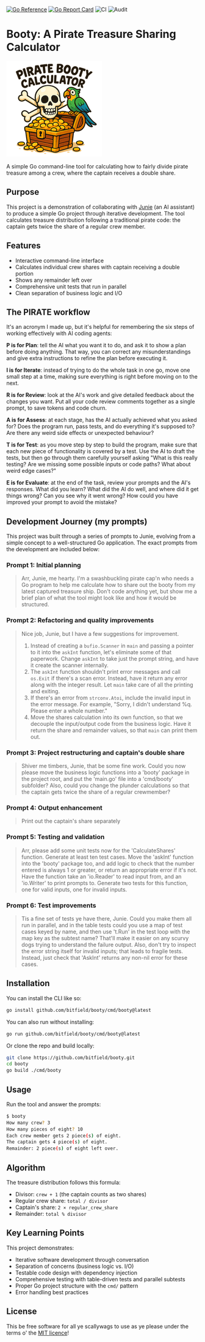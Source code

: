 [![Go Reference](https://pkg.go.dev/badge/github.com/bitfield/booty.svg)](https://pkg.go.dev/github.com/bitfield/booty)
[![Go Report Card](https://goreportcard.com/badge/github.com/bitfield/booty)](https://goreportcard.com/report/github.com/bitfield/booty)
![CI](https://github.com/bitfield/booty/actions/workflows/ci.yml/badge.svg)
![Audit](https://github.com/bitfield/booty/actions/workflows/audit.yml/badge.svg)

# Booty: A Pirate Treasure Sharing Calculator

![Booty logo](logo.png)

A simple Go command-line tool for calculating how to fairly divide pirate treasure among a crew, where the captain receives a double share.

## Purpose

This project is a demonstration of collaborating with [Junie](https://www.jetbrains.com/junie/) (an AI assistant) to produce a simple Go project through iterative development. The tool calculates treasure distribution following a traditional pirate code: the captain gets twice the share of a regular crew member.

## Features

- Interactive command-line interface
- Calculates individual crew shares with captain receiving a double portion
- Shows any remainder left over
- Comprehensive unit tests that run in parallel
- Clean separation of business logic and I/O

## The PIRATE workflow

It's an acronym I made up, but it's helpful for remembering the six steps of working effectively with AI coding agents:

**P is for Plan**: tell the AI what you want it to do, and ask it to show a plan before doing anything. That way, you can correct any misunderstandings and give extra instructions to refine the plan before executing it.

**I is for Iterate**: instead of trying to do the whole task in one go, move one small step at a time, making sure everything is right before moving on to the next.

**R is for Review**: look at the AI's work and give detailed feedback about the changes you want. Put all your code review comments together as a single prompt, to save tokens and code churn.

**A is for Assess**: at each stage, has the AI actually achieved what you asked for? Does the program run, pass tests, and do everything it's supposed to? Are there any weird side effects or unexpected behaviour?

**T is for Test**: as you move step by step to build the program, make sure that each new piece of functionality is covered by a test. Use the AI to draft the tests, but then go through them carefully yourself asking "What is this really testing? Are we missing some possible inputs or code paths? What about weird edge cases?"

**E is for Evaluate**: at the end of the task, review your prompts and the AI's responses. What did you learn? What did the AI do well, and where did it get things wrong? Can you see why it went wrong? How could you have improved your prompt to avoid the mistake?

## Development Journey (my prompts)

This project was built through a series of prompts to Junie, evolving from a simple concept to a well-structured Go application. The exact prompts from the development are included below:

### Prompt 1: Initial planning
> Arr, Junie, me hearty. I'm a swashbuckling pirate cap'n who needs a Go program to help me calculate how to share out the booty from my latest captured treasure ship. Don't code anything yet, but show me a brief plan of what the tool might look like and how it would be structured.

### Prompt 2: Refactoring and quality improvements
> Nice job, Junie, but I have a few suggestions for improvement.
>
> 1. Instead of creating a `bufio.Scanner` in `main` and passing a pointer to it into the `askInt` function, let's eliminate some of that paperwork. Change `askInt` to take just the prompt string, and have it create the scanner internally.
> 2. The `askInt` function shouldn't print error messages and call `os.Exit` if there's a scan error. Instead, have it return any error along with the integer result. Let `main` take care of all the printing and exiting.
> 3. If there's an error from `strconv.Atoi`, include the invalid input in the error message. For example, "Sorry, I didn't understand %q. Please enter a whole number."
> 4. Move the shares calculation into its own function, so that we decouple the input/output code from the business logic. Have it return the share and remainder values, so that `main` can print them out.

### Prompt 3: Project restructuring and captain's double share
> Shiver me timbers, Junie, that be some fine work. Could you now please move the business logic functions into a 'booty' package in the project root, and put the 'main.go' file into a 'cmd/booty' subfolder? Also, could you change the plunder calculations so that the captain gets twice the share of a regular crewmember?

### Prompt 4: Output enhancement
> Print out the captain's share separately

### Prompt 5: Testing and validation
> Arr, please add some unit tests now for the 'CalculateShares' function. Generate at least ten test cases. Move the 'askInt' function into the 'booty' package too, and add logic to check that the number entered is always 1 or greater, or return an appropriate error if it's not. Have the function take an 'io.Reader' to read input from, and an 'io.Writer' to print prompts to. Generate two tests for this function, one for valid inputs, one for invalid inputs.

### Prompt 6: Test improvements
> Tis a fine set of tests ye have there, Junie. Could you make them all run in parallel, and in the table tests could you use a map of test cases keyed by name, and then use 't.Run' in the test loop with the map key as the subtest name? That'll make it easier on any scurvy dogs trying to understand the failure output. Also, don't try to inspect the error string itself for invalid inputs; that leads to fragile tests. Instead, just check that 'AskInt' returns any non-nil error for these cases.

## Installation

You can install the CLI like so:

```bash
go install github.com/bitfield/booty/cmd/booty@latest
```

You can also run without installing:

```bash
go run github.com/bitfield/booty/cmd/booty@latest
```

Or clone the repo and build locally:

```bash
git clone https://github.com/bitfield/booty.git
cd booty
go build ./cmd/booty
```

## Usage

Run the tool and answer the prompts:

```bash
$ booty
How many crew? 3
How many pieces of eight? 10
Each crew member gets 2 piece(s) of eight.
The captain gets 4 piece(s) of eight.
Remainder: 2 piece(s) of eight left over.
```

## Algorithm

The treasure distribution follows this formula:
- Divisor: `crew + 1` (the captain counts as two shares)
- Regular crew share: `total / divisor`
- Captain's share: `2 × regular_crew_share`
- Remainder: `total % divisor`

## Key Learning Points
This project demonstrates:
- Iterative software development through conversation
- Separation of concerns (business logic vs. I/O)
- Testable code design with dependency injection
- Comprehensive testing with table-driven tests and parallel subtests
- Proper Go project structure with the `cmd/` pattern
- Error handling best practices

## License
This be free software for all ye scallywags to use as ye please under the terms o' the [MIT licence](LICENSE)!
